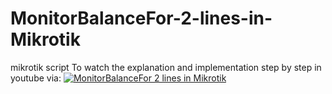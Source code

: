 # MonitorBalanceFor-2-lines-in-Mikrotik
mikrotik script
To watch the explanation and implementation step by step in youtube via:
[![MonitorBalanceFor 2 lines in Mikrotik](https://img.youtube.com/vi/5eDa-J2WkSk/0.jpg)](https://www.youtube.com/watch?v=5eDa-J2WkSk)
